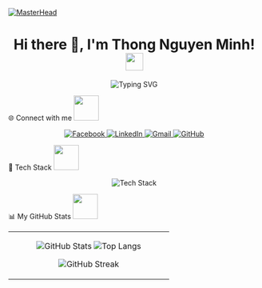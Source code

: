 <!-- Banner động -->
[![MasterHead](https://user-images.githubusercontent.com/74038190/221352995-5ac18bdf-1a19-4f99-bbb6-77559b220470.gif)]()

<!-- Tiêu đề chào -->
<h1 align="center">
  Hi there 👋, I'm Thong Nguyen Minh!
  <img src="https://media.giphy.com/media/hvRJCLFzcasrR4ia7z/giphy.gif" width="35" />
</h1>

<!-- Typing hiệu ứng -->
<p align="center">
  <img src="https://readme-typing-svg.herokuapp.com?font=Fira+Code&size=24&duration=4000&pause=1000&color=F75C7E&center=true&vCenter=true&width=800&lines=I'm+a+student+at+SaiGon+Technology+University%F0%9F%93%9A;I+love+coding+%F0%9F%92%BB;Always+learning+new+things+%F0%9F%92%AF" alt="Typing SVG" />
</p>

<!-- Kết nối mạng xã hội -->
🌐 Connect with me <img src="https://media0.giphy.com/media/jqNPzdTTxQfOgOqpO4/source.gif" width="50">

<p align="center">
  <a href="https://www.facebook.com/thongnt22" target="_blank">
    <img alt="Facebook" src="https://img.shields.io/badge/Facebook-1877F2?logo=facebook&logoColor=white&style=for-the-badge" />
  </a>
  <a href="https://www.linkedin.com/in/thong-nguyen-minh-1b053b353/" target="_blank">
    <img alt="LinkedIn" src="https://img.shields.io/badge/LinkedIn-0A66C2?logo=linkedin&logoColor=white&style=for-the-badge" />
  </a>
  <a href="mailto:minhthongnt2610@gmail.com" target="_blank">
    <img alt="Gmail" src="https://img.shields.io/badge/Gmail-D14836?logo=gmail&logoColor=white&style=for-the-badge" />
  </a>
  <a href="https://github.com/minhthongnt2610" target="_blank">
    <img alt="GitHub" src="https://img.shields.io/badge/GitHub-181717?logo=github&logoColor=white&style=for-the-badge" />
  </a>
</p>

<!-- Tech Stacks -->
🧰 Tech Stack <img src="https://github.com/ritik307/ritik307/blob/main/images/laptop.gif" width="50">

<p align="center">
  <img src="https://skillicons.dev/icons?i=flutter,dart,firebase,sqlite,java,git,html,css" alt="Tech Stack" />
</p>

<!-- Github Stats -->
📊 My GitHub Stats <img src="https://media.giphy.com/media/VgCDAzcKvsR6OM0uWg/giphy.gif" width="50">

<table align="center" width="100%">
  <tr>
    <td width="70%">
      <p align="center">
        <img src="https://github-readme-stats.vercel.app/api?username=minhthongnt2610&show_icons=true&theme=radical&line_height=27" alt="GitHub Stats" />
        <img src="https://github-readme-stats.vercel.app/api/top-langs/?username=minhthongnt2610&hide=html,css,java,shaderlab,kotlin,hlsl&theme=radical" alt="Top Langs" />
      </p>
      <p align="center">
        <img src="https://streak-stats.demolab.com?user=minhthongnt2610&theme=radical&hide_border=false&cache_seconds=86400" alt="GitHub Streak" />
      </p>
    </td>
  </tr>
</table>
